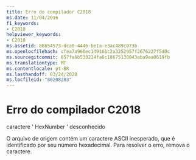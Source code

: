 ```yaml
---
title: Erro do compilador C2018
ms.date: 11/04/2016
f1_keywords:
- C2018
helpviewer_keywords:
- C2018
ms.assetid: 86b54573-dca0-4446-be1a-e3ac489c073b
ms.openlocfilehash: cfea7a960ec149161c2a3252957f2676227f5d0c
ms.sourcegitcommit: 857fa6b530224fa6c18675138043aba9aa0619fb
ms.translationtype: MT
ms.contentlocale: pt-BR
ms.lasthandoff: 03/24/2020
ms.locfileid: "80208203"
---
```

# <a name="compiler-error-c2018"></a>Erro do compilador C2018

caractere ' HexNumber ' desconhecido

O arquivo de origem contém um caractere ASCII inesperado, que é identificado por seu número hexadecimal. Para resolver o erro, remova o caractere.
